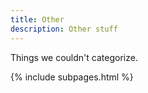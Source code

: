 ```yaml
---
title: Other
description: Other stuff
---
```


Things we couldn't categorize. 

{% include subpages.html %}
